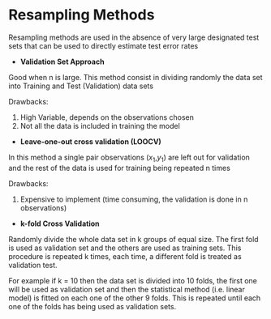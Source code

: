# Resampling Methods

Resampling methods are used in the absence of very large designated test sets that can be used to directly estimate test error rates  

+ __Validation Set Approach__ 

Good when n is large. This method consist in dividing randomly the data set into Training and Test (Validation) data sets

Drawbacks:

1) High Variable, depends on the observations chosen 
2) Not all the data is included in training the model

+ __Leave-one-out cross validation (LOOCV)__

In this method a single pair observations ($x_1$,$y_1$) are left out for validation and the rest of the data is used for training being repeated n times

Drawbacks:

1) Expensive to implement (time consuming, the validation is done in n observations) 

+ __k-fold Cross Validation__

Randomly divide the whole data set in k groups of equal size. The first fold is used as validation set and the others are used as training sets. This procedure is repeated k times, each time, a different fold is treated as validation test. 

For example if k = 10 then the data set is divided into 10 folds, the first one will be used as validation set and then the statistical method (i.e. linear model) is fitted on each one of the other 9 folds. This is repeated until each one of the folds has being used as validation sets.  
